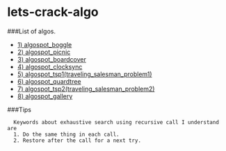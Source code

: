 lets-crack-algo
===============


###List of algos.
- [1) algospot_boggle](https://algospot.com/judge/problem/read/BOGGLE) 
- [2) algospot_picnic](https://algospot.com/judge/problem/read/PICNIC) 
- [3) algospot_boardcover](https://algospot.com/judge/problem/read/BOARDCOVER)
- [4) algospot_clocksync](https://algospot.com/judge/problem/read/CLOCKSYNC)
- [5) algospot_tsp1(traveling_salesman_problem1)](https://algospot.com/judge/problem/read/TSP1)
- [6) algospot_quardtree](https://algospot.com/judge/problem/read/QUADTREE)
- [7) algospot_tsp2(traveling_salesman_problem2)](https://algospot.com/judge/problem/read/TSP2)
- [8) algospot_gallery](https://algospot.com/judge/problem/read/GALLERY)

###Tips
```
  Keywords about exhaustive search using recursive call I understand are
  1. Do the same thing in each call.
  2. Restore after the call for a next try.
```
